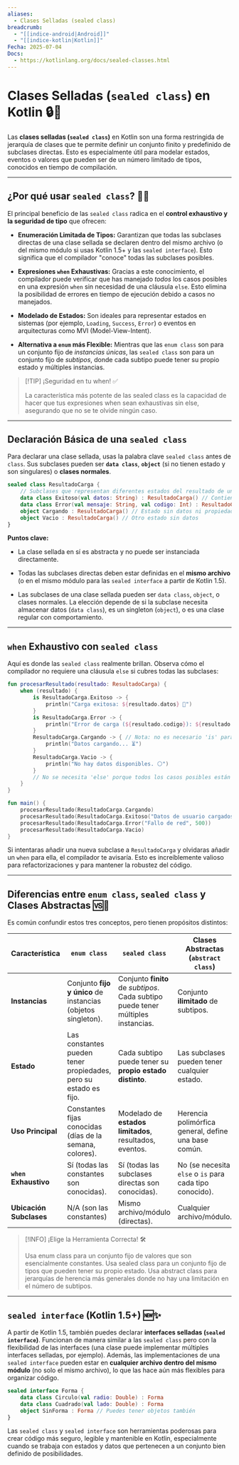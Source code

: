 ```yaml
---
aliases:
  - Clases Selladas (sealed class)
breadcrumb:
  - "[[indice-android|Android]]"
  - "[[indice-kotlin|Kotlin]]"
Fecha: 2025-07-04
Docs:
  - https://kotlinlang.org/docs/sealed-classes.html
---
```

# Clases Selladas (`sealed class`) en Kotlin 🔒🎨

Las **clases selladas (`sealed class`)** en Kotlin son una forma restringida de jerarquía de clases que te permite definir un conjunto finito y predefinido de subclases directas. Esto es especialmente útil para modelar estados, eventos o valores que pueden ser de un número limitado de tipos, conocidos en tiempo de compilación.

---

## ¿Por qué usar `sealed class`? 🤔💡

El principal beneficio de las `sealed class` radica en el **control exhaustivo y la seguridad de tipo** que ofrecen:

- **Enumeración Limitada de Tipos:** Garantizan que todas las subclases directas de una clase sellada se declaren dentro del mismo archivo (o del mismo módulo si usas Kotlin 1.5+ y las `sealed interface`). Esto significa que el compilador "conoce" todas las subclases posibles.
    
- **Expresiones `when` Exhaustivas:** Gracias a este conocimiento, el compilador puede verificar que has manejado _todos_ los casos posibles en una expresión `when` sin necesidad de una cláusula `else`. Esto elimina la posibilidad de errores en tiempo de ejecución debido a casos no manejados.
    
- **Modelado de Estados:** Son ideales para representar estados en sistemas (por ejemplo, `Loading`, `Success`, `Error`) o eventos en arquitecturas como MVI (Model-View-Intent).
    
- **Alternativa a `enum` más Flexible:** Mientras que las `enum class` son para un conjunto fijo de _instancias únicas_, las `sealed class` son para un conjunto fijo de _subtipos_, donde cada subtipo puede tener su propio estado y múltiples instancias.
    

> [!TIP] ¡Seguridad en tu when! ✅
> 
> La característica más potente de las sealed class es la capacidad de hacer que tus expresiones when sean exhaustivas sin else, asegurando que no se te olvide ningún caso.

---

## Declaración Básica de una `sealed class`

Para declarar una clase sellada, usas la palabra clave `sealed class` antes de `class`. Sus subclases pueden ser **`data class`**, **`object`** (si no tienen estado y son singulares) o **clases normales**.

```kotlin
sealed class ResultadoCarga {
    // Subclases que representan diferentes estados del resultado de una carga
    data class Exitoso(val datos: String) : ResultadoCarga() // Contiene datos
    data class Error(val mensaje: String, val codigo: Int) : ResultadoCarga() // Contiene info de error
    object Cargando : ResultadoCarga() // Estado sin datos ni propiedades adicionales
    object Vacio : ResultadoCarga() // Otro estado sin datos
}
```

**Puntos clave:**

- La clase sellada en sí es abstracta y no puede ser instanciada directamente.
    
- Todas las subclases directas deben estar definidas en el **mismo archivo** (o en el mismo módulo para las `sealed interface` a partir de Kotlin 1.5).
    
- Las subclases de una clase sellada pueden ser `data class`, `object`, o clases normales. La elección depende de si la subclase necesita almacenar datos (`data class`), es un singleton (`object`), o es una clase regular con comportamiento.
    

---

## `when` Exhaustivo con `sealed class`

Aquí es donde las `sealed class` realmente brillan. Observa cómo el compilador no requiere una cláusula `else` si cubres todas las subclases:

```kotlin
fun procesarResultado(resultado: ResultadoCarga) {
    when (resultado) {
        is ResultadoCarga.Exitoso -> {
            println("Carga exitosa: ${resultado.datos} 🎉")
        }
        is ResultadoCarga.Error -> {
            println("Error de carga (${resultado.codigo}): ${resultado.mensaje} 🛑")
        }
        ResultadoCarga.Cargando -> { // Nota: no es necesario 'is' para objetos
            println("Datos cargando... ⏳")
        }
        ResultadoCarga.Vacio -> {
            println("No hay datos disponibles. ⚪")
        }
        // No se necesita 'else' porque todos los casos posibles están cubiertos.
    }
}

fun main() {
    procesarResultado(ResultadoCarga.Cargando)
    procesarResultado(ResultadoCarga.Exitoso("Datos de usuario cargados"))
    procesarResultado(ResultadoCarga.Error("Fallo de red", 500))
    procesarResultado(ResultadoCarga.Vacio)
}
```

Si intentaras añadir una nueva subclase a `ResultadoCarga` y olvidaras añadir un `when` para ella, el compilador te avisaría. Esto es increíblemente valioso para refactorizaciones y para mantener la robustez del código.

---

## Diferencias entre `enum class`, `sealed class` y Clases Abstractas 🆚🧐

Es común confundir estos tres conceptos, pero tienen propósitos distintos:

|Característica|`enum class`|`sealed class`|Clases Abstractas (`abstract class`)|
|---|---|---|---|
|**Instancias**|Conjunto **fijo y único** de instancias (objetos singleton).|Conjunto **finito** de _subtipos_. Cada subtipo puede tener múltiples instancias.|Conjunto **ilimitado** de subtipos.|
|**Estado**|Las constantes pueden tener propiedades, pero su estado es fijo.|Cada subtipo puede tener su **propio estado distinto**.|Las subclases pueden tener cualquier estado.|
|**Uso Principal**|Constantes fijas conocidas (días de la semana, colores).|Modelado de **estados limitados**, resultados, eventos.|Herencia polimórfica general, define una base común.|
|**`when` Exhaustivo**|Sí (todas las constantes son conocidas).|Sí (todas las subclases directas son conocidas).|No (se necesita `else` o `is` para cada tipo conocido).|
|**Ubicación Subclases**|N/A (son las constantes)|Mismo archivo/módulo (directas).|Cualquier archivo/módulo.|

> [!INFO] ¡Elige la Herramienta Correcta! 🛠️
> 
> Usa enum class para un conjunto fijo de valores que son esencialmente constantes. Usa sealed class para un conjunto fijo de tipos que pueden tener su propio estado. Usa abstract class para jerarquías de herencia más generales donde no hay una limitación en el número de subtipos.

---

## `sealed interface` (Kotlin 1.5+) 🆕✨

A partir de Kotlin 1.5, también puedes declarar **interfaces selladas (`sealed interface`)**. Funcionan de manera similar a las `sealed class` pero con la flexibilidad de las interfaces (una clase puede implementar múltiples interfaces selladas, por ejemplo). Además, las implementaciones de una `sealed interface` pueden estar en **cualquier archivo dentro del mismo módulo** (no solo el mismo archivo), lo que las hace aún más flexibles para organizar código.

```kotlin
sealed interface Forma {
    data class Circulo(val radio: Double) : Forma
    data class Cuadrado(val lado: Double) : Forma
    object SinForma : Forma // Puedes tener objetos también
}
```

Las `sealed class` y `sealed interface` son herramientas poderosas para crear código más seguro, legible y mantenible en Kotlin, especialmente cuando se trabaja con estados y datos que pertenecen a un conjunto bien definido de posibilidades.